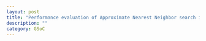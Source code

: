```yaml
---
layout: post
title: "Performance evaluation of Approximate Nearest Neighbor search implementations   Part 1"
description: ""
category: GSoC
---
```


